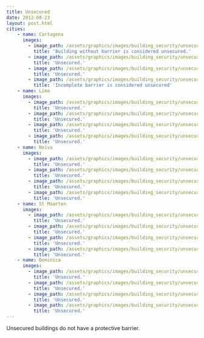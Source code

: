 ```yaml
---
title: Unsecured
date: 2012-08-23
layout: post.html
cities:    
    - name: Cartagena
      images:
        - image_path: /assets/graphics/images/building_security/unsecured_cartagena_01.jpg
          title: 'Building without barrier is considered unsecured.'
        - image_path: /assets/graphics/images/building_security/unsecured_cartagena_02.jpg
          title: 'Unsecured.'        
        - image_path: /assets/graphics/images/building_security/unsecured_cartagena_03.jpg
          title: 'Unsecured.'            
        - image_path: /assets/graphics/images/building_security/unsecured_cartagena_04.jpg
          title: 'Incomplete barrier is considered unsecured'
    - name: Lima
      images:
        - image_path: /assets/graphics/images/building_security/unsecured_lima_01.jpg
          title: 'Unsecured.'            
        - image_path: /assets/graphics/images/building_security/unsecured_lima_02.jpg
          title: 'Unsecured.'            
        - image_path: /assets/graphics/images/building_security/unsecured_lima_03.jpg
          title: 'Unsecured.'            
        - image_path: /assets/graphics/images/building_security/unsecured_lima_04.jpg
          title: 'Unsecured.'            
    - name: Neiva
      images:
        - image_path: /assets/graphics/images/building_security/unsecured_neiva_01.jpg
          title: 'Unsecured.'            
        - image_path: /assets/graphics/images/building_security/unsecured_neiva_02.jpg
          title: 'Unsecured.'            
        - image_path: /assets/graphics/images/building_security/unsecured_neiva_03.jpg
          title: 'Unsecured.'            
        - image_path: /assets/graphics/images/building_security/unsecured_neiva_04.jpg
          title: 'Unsecured.'            
    - name: St Maarten
      images:
        - image_path: /assets/graphics/images/building_security/unsecured_st_maarten_01.jpg
          title: 'Unsecured.'            
        - image_path: /assets/graphics/images/building_security/unsecured_st_maarten_02.jpg
          title: 'Unsecured.'            
        - image_path: /assets/graphics/images/building_security/unsecured_st_maarten_03.jpg
          title: 'Unsecured.'            
        - image_path: /assets/graphics/images/building_security/unsecured_st_maarten_04.jpg
          title: 'Unsecured.' 
    - name: Dominica
      images:
        - image_path: /assets/graphics/images/building_security/unsecured_dominica_01.jpg
          title: 'Unsecured.'            
        - image_path: /assets/graphics/images/building_security/unsecured_dominica_02.jpg
          title: 'Unsecured.'            
        - image_path: /assets/graphics/images/building_security/unsecured_dominica_03.jpg
          title: 'Unsecured.'            
        - image_path: /assets/graphics/images/building_security/unsecured_dominica_04.jpg
          title: 'Unsecured.'                       
---
```

Unsecured buildings do not have a protective barrier.